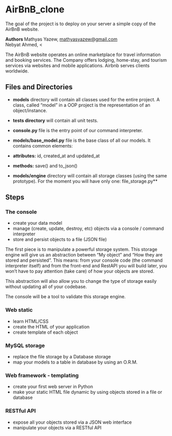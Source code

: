 <h1> AirBnB_clone </h1>

The goal of the project is to deploy on your server a simple copy of the AirBnB website.

<b> Authors </b>
Mathyas Yazew, <mathyasyazew@gmail.com> <br>
Nebyat Ahmed, <

The AirBnB website operates an online marketplace for travel information and booking services. The Company offers lodging, home-stay, and tourism services via websites and mobile applications. Airbnb serves clients worldwide.

<h2>Files and Directories</h2>

* <b>models</b> directory will contain all classes used for the entire project. A class, called “model” in a OOP project is the representation of an object/instance.

* <b>tests directory</b> will contain all unit tests.

* <b>console.py</b> file is the entry point of our command interpreter.

* <b>models/base_model.py</b> file is the base class of all our models. It contains common elements:

* <b>attributes:</b> id, created_at and updated_at

* <b>methods:</b> save() and to_json()

* <b>models/engine</b> directory will contain all storage classes (using the same prototype). For the moment you will have only one: file_storage.py**

<h2> Steps </h2>

<h3>The console</h3>

* create your data model
* manage (create, update, destroy, etc) objects via a console / command interpreter
* store and persist objects to a file (JSON file)

The first piece is to manipulate a powerful storage system. This storage engine will give us an abstraction between “My object” and “How they are stored and persisted”. This means: from your console code (the command interpreter itself) and from the front-end and RestAPI you will build later, you won’t have to pay attention (take care) of how your objects are stored.

This abstraction will also allow you to change the type of storage easily without updating all of your codebase.

The console will be a tool to validate this storage engine.

<h3> Web static </h3>

* learn HTML/CSS
* create the HTML of your application
* create template of each object

<h3>MySQL storage</h3>

* replace the file storage by a Database storage
* map your models to a table in database by using an O.R.M.

<h3>Web framework - templating</h3>

* create your first web server in Python
* make your static HTML file dynamic by using objects stored in a file or database

<h3> RESTful API </h3>

* expose all your objects stored via a JSON web interface
* manipulate your objects via a RESTful API
